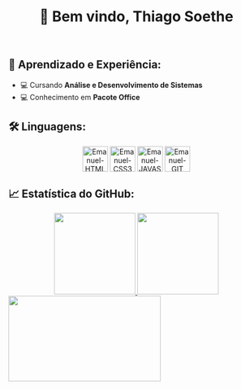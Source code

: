 <h1 align="center">👋 Bem vindo, Thiago Soethe</h1>

<br>

## 📝 Aprendizado e Experiência:
- 💻 Cursando <strong>Análise e Desenvolvimento de Sistemas</strong>
- 💻 Conhecimento em <strong>Pacote Office</strong>

<horas>

## 🛠️ Linguagens:
<div style="display inline_block" align="center">
<img align="center" alt="Emanuel-HTML" height="50" width"40" src="https://cdn.jsdelivr.net/gh/devicons/devicon/icons/html5/html5-plain-wordmark.svg">
<img align="center" alt="Emanuel-CSS3" height="50" width"40" src="https://cdn.jsdelivr.net/gh/devicons/devicon/icons/css3/css3-plain-wordmark.svg">
<img align="center" alt="Emanuel-JAVASCRIPT" height="50" width"40" src="https://cdn.jsdelivr.net/gh/devicons/devicon/icons/javascript/javascript-plain.svg">
<img align="center" alt="Emanuel-GIT" height="50" width"40" src="https://cdn.jsdelivr.net/gh/devicons/devicon@latest/icons/git/git-original-wordmark.svg">
</div>

## 📈 Estatística do GitHub:

<div align="center" border-radius="20px">
<a href="https://github.com/emanueloliveirasenai">
<img height="160em" src="https://github-readme-stats.vercel.app/api?username=emanueloliveirasenai&show_icons=true&theme=dark&include_all_commits=true&count_private=true">
<img height="160em" src="https://github-readme-stats.vercel.app/api/top-langs/?username=emanueloliveirasenai&layout=compact&theme=dark">
</a>
</div>

<img align="center" width="300" height="168" src="https://c.tenor.com/GfSX-u7VGM4AAAAC/coding.gif">
